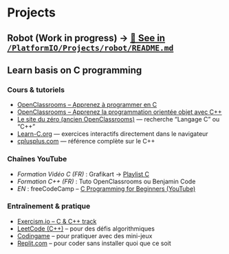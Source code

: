 # Projects
## Robot (Work in progress) -> [📄 See in `/PlatformIO/Projects/robot/README.md`](/PlatformIO/Projects/robot/README.md)

##  Learn basis on C programming 
### **Cours & tutoriels**
* [OpenClassrooms – Apprenez à programmer en C](https://openclassrooms.com/fr/courses/19980-apprenez-a-programmer-en-c)
* [OpenClassrooms – Apprenez la programmation orientée objet avec C++](https://openclassrooms.com/fr/courses/1894236-apprenez-la-programmation-orientee-objet-avec-c)
* [Le site du zéro (ancien OpenClassrooms)](https://zestedesavoir.com/tutoriels/) — recherche “Langage C” ou “C++”
* [Learn-C.org](https://www.learn-c.org/) — exercices interactifs directement dans le navigateur
* [cplusplus.com](https://cplusplus.com/doc/tutorial/) — référence complète sur le C++

### **Chaînes YouTube**
* *Formation Vidéo C (FR)* : Grafikart → [Playlist C](https://www.youtube.com/playlist?list=PLjwdMgw5TTLX1QG8xE2HOgW3r1x6b1D3d)
* *Formation C++ (FR)* : Tuto OpenClassrooms ou Benjamin Code
* *EN* : freeCodeCamp – [C Programming for Beginners (YouTube)](https://www.youtube.com/watch?v=KJgsSFOSQv0)
  
### **Entraînement & pratique**
* [Exercism.io – C & C++ track](https://exercism.io/)
* [LeetCode (C++)](https://leetcode.com/) – pour des défis algorithmiques
* [Codingame](https://www.codingame.com/) – pour pratiquer avec des mini-jeux
* [Replit.com](https://replit.com/) – pour coder sans installer quoi que ce soit

